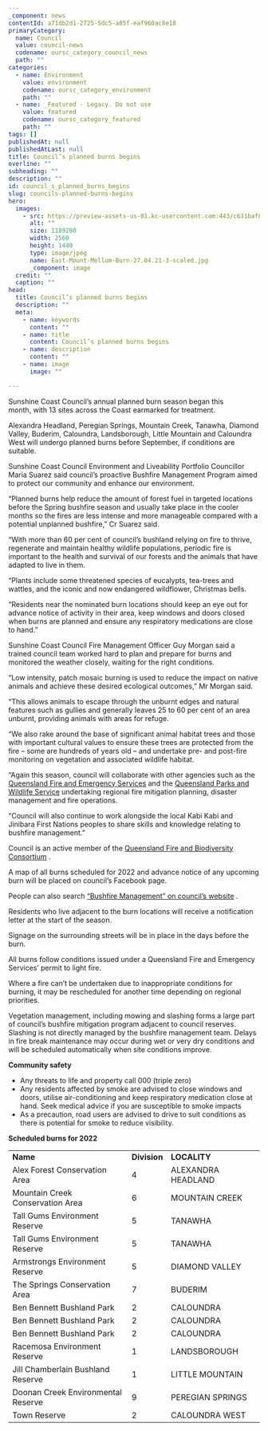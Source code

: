 ```yaml
---
_component: news
contentId: a71db2d1-2725-5dc5-a85f-eaf960ac8e18
primaryCategory:
  name: Council
  value: council-news
  codename: oursc_category_council_news
  path: ""
categories:
  - name: Environment
    value: environment
    codename: oursc_category_environment
    path: ""
  - name: _Featured - Legacy. Do not use
    value: featured
    codename: oursc_category_featured
    path: ""
tags: []
publishedAt: null
publishedAtLast: null
title: Council’s planned burns begins
overline: ""
subheading: ""
description: ""
id: council_s_planned_burns_begins
slug: councils-planned-burns-begins
hero:
  images:
    - src: https://preview-assets-us-01.kc-usercontent.com:443/c631baf8-1b46-001f-580c-d0001b68b4a8/49a5600d-4b17-4bd5-86f9-11b8c8c3e2ea/East-Mount-Mellum-Burn-27.04.21-3-scaled.jpg
      alt: ""
      size: 1189280
      width: 2560
      height: 1440
      type: image/jpeg
      name: East-Mount-Mellum-Burn-27.04.21-3-scaled.jpg
      _component: image
  credit: ""
  caption: ""
head:
  title: Council’s planned burns begins
  description: ""
  meta:
    - name: keywords
      content: ""
    - name: title
      content: Council’s planned burns begins
    - name: description
      content: ""
    - name: image
      image: ""

---
```

Sunshine Coast Council’s annual planned burn season began this month, with 13 sites across the Coast earmarked for treatment.

Alexandra Headland, Peregian Springs, Mountain Creek, Tanawha, Diamond Valley, Buderim, Caloundra, Landsborough, Little Mountain and Caloundra West will undergo planned burns before September, if conditions are suitable.

Sunshine Coast Council Environment and Liveability Portfolio Councillor Maria Suarez said council’s proactive Bushfire Management Program aimed to protect our community and enhance our environment.

“Planned burns help reduce the amount of forest fuel in targeted locations before the Spring bushfire season and usually take place in the cooler months so the fires are less intense and more manageable compared with a potential unplanned bushfire,” Cr Suarez said.

“With more than 60 per cent of council’s bushland relying on fire to thrive, regenerate and maintain healthy wildlife populations, periodic fire is important to the health and survival of our forests and the animals that have adapted to live in them.

“Plants include some threatened species of eucalypts, tea-trees and wattles, and the iconic and now endangered wildflower, Christmas bells.

“Residents near the nominated burn locations should keep an eye out for advance notice of activity in their area, keep windows and doors closed when burns are planned and ensure any respiratory medications are close to hand.”

Sunshine Coast Council Fire Management Officer Guy Morgan said a trained council team worked hard to plan and prepare for burns and monitored the weather closely, waiting for the right conditions.

“Low intensity, patch mosaic burning is used to reduce the impact on native animals and achieve these desired ecological outcomes,” Mr Morgan said.

“This allows animals to escape through the unburnt edges and natural features such as gullies and generally leaves 25 to 60 per cent of an area unburnt, providing animals with areas for refuge.

“We also rake around the base of significant animal habitat trees and those with important cultural values to ensure these trees are protected from the fire – some are hundreds of years old – and undertake pre- and post-fire monitoring on vegetation and associated wildlife habitat.

“Again this season, council will collaborate with other agencies such as the [Queensland Fire and Emergency Services](https://www.qfes.qld.gov.au/)
&#x20;and the [Queensland Parks and Wildlife Service](https://parks.des.qld.gov.au/)
&#x20;undertaking regional fire mitigation planning, disaster management and fire operations.

“Council will also continue to work alongside the local Kabi Kabi and Jinibara First Nations peoples to share skills and knowledge relating to bushfire management.”

Council is an active member of the [Queensland Fire and Biodiversity Consortium](https://www.fireandbiodiversity.org.au/)
.

A map of all burns scheduled for 2022 and advance notice of any upcoming burn will be placed on council’s Facebook page.

People can also search [“Bushfire Management” on council’s website](https://www.sunshinecoast.qld.gov.au/Environment/Bushland-Protection/Bushfire-Management)
.

Residents who live adjacent to the burn locations will receive a notification letter at the start of the season.

Signage on the surrounding streets will be in place in the days before the burn.

All burns follow conditions issued under a Queensland Fire and Emergency Services’ permit to light fire.

Where a fire can’t be undertaken due to inappropriate conditions for burning, it may be rescheduled for another time depending on regional priorities.

Vegetation management, including mowing and slashing forms a large part of council’s bushfire mitigation program adjacent to council reserves. Slashing is not directly managed by the bushfire management team. Delays in fire break maintenance may occur during wet or very dry conditions and will be scheduled automatically when site conditions improve.

**Community safety**

*   Any threats to life and property call 000 (triple zero)
*   Any residents affected by smoke are advised to close windows and doors, utilise air-conditioning and keep respiratory medication close at hand. Seek medical advice if you are susceptible to smoke impacts 
*   As a precaution, road users are advised to drive to suit conditions as there is potential for smoke to reduce visibility. 

**Scheduled burns for 2022**

|                                    |              |                    |
| ---------------------------------- | ------------ | ------------------ |
| **Name**                           | **Division** | **LOCALITY**       |
| Alex Forest Conservation Area      | 4            | ALEXANDRA HEADLAND |
| Mountain Creek Conservation Area   | 6            | MOUNTAIN CREEK     |
| Tall Gums Environment Reserve      | 5            | TANAWHA            |
| Tall Gums Environment Reserve      | 5            | TANAWHA            |
| Armstrongs Environment Reserve     | 5            | DIAMOND VALLEY     |
| The Springs Conservation Area      | 7            | BUDERIM            |
| Ben Bennett Bushland Park          | 2            | CALOUNDRA          |
| Ben Bennett Bushland Park          | 2            | CALOUNDRA          |
| Ben Bennett Bushland Park          | 2            | CALOUNDRA          |
| Racemosa Environment Reserve       | 1            | LANDSBOROUGH       |
| Jill Chamberlain Bushland Reserve  | 1            | LITTLE MOUNTAIN    |
| Doonan Creek Environmental Reserve | 9            | PEREGIAN SPRINGS   |
| Town Reserve                       | 2            | CALOUNDRA WEST     |
